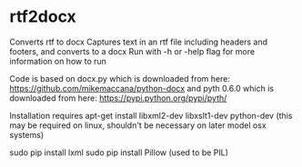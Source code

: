 rtf2docx
========
Converts rtf to docx
  Captures text in an rtf file including headers and footers, and converts to a docx
  Run with -h or -help flag for more information on how to run

Code is based on docx.py which is downloaded from here:
    https://github.com/mikemaccana/python-docx
and pyth 0.6.0 which is downloaded from here:
    https://pypi.python.org/pypi/pyth/

Installation requires
  apt-get install libxml2-dev libxslt1-dev python-dev
    (this may be required on linux, shouldn't be necessary on later
     model osx systems)

  sudo pip install lxml
  sudo pip install Pillow (used to be PIL)